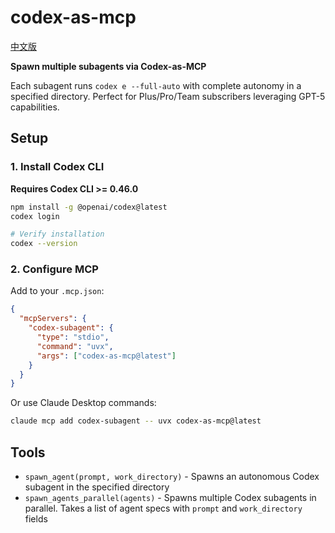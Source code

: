 # codex-as-mcp

[中文版](./README.zh-CN.md)

**Spawn multiple subagents via Codex-as-MCP**

Each subagent runs `codex e --full-auto` with complete autonomy in a specified directory. Perfect for Plus/Pro/Team subscribers leveraging GPT-5 capabilities.

## Setup

### 1. Install Codex CLI

**Requires Codex CLI >= 0.46.0**

```bash
npm install -g @openai/codex@latest
codex login

# Verify installation
codex --version
```

### 2. Configure MCP

Add to your `.mcp.json`:
```json
{
  "mcpServers": {
    "codex-subagent": {
      "type": "stdio",
      "command": "uvx",
      "args": ["codex-as-mcp@latest"]
    }
  }
}
```

Or use Claude Desktop commands:
```bash
claude mcp add codex-subagent -- uvx codex-as-mcp@latest
```

## Tools

- `spawn_agent(prompt, work_directory)` - Spawns an autonomous Codex subagent in the specified directory
- `spawn_agents_parallel(agents)` - Spawns multiple Codex subagents in parallel. Takes a list of agent specs with `prompt` and `work_directory` fields